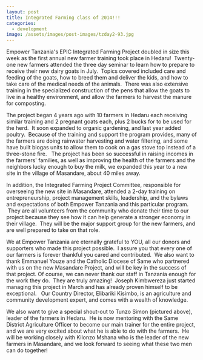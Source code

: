 ```yaml
---
layout: post
title: Integrated Farming class of 2014!!!
categories:
  - development
image: /assets/images/post-images/tzday2-93.jpg
---
```


Empower Tanzania's EPIC Integrated Farming Project doubled in size this week as the first annual new farmer training took place in Hedaru! &nbsp;Twenty-one new farmers attended the three day seminar to learn how to prepare to receive their new dairy goats in July. &nbsp;Topics covered included care and feeding of the goats, how to breed them and deliver the kids, and how to take care of the medical needs of the animals. &nbsp;There was also extensive training in the specialized construction of the pens that allow the goats to live in a healthy environment, and allow the farmers to harvest the manure for composting.

The project began 4 years ago with 10 farmers in Hedaru each receiving similar training and 2 pregnant goats each, plus 2 bucks for to be used for the herd. &nbsp;It soon expanded to organic gardening, and last year added poultry. &nbsp;Because of the training and support the program provides, many of the farmers are doing rainwater harvesting and water filtering, and some have built biogas units to allow them to cook on a gas stove top instead of a three-stone fire. &nbsp; The project has been so successful in raising incomes in the farmers' families, as well as improving the health of the farmers and the neighbors lucky enough to buy the milk, we expanded this year to a new site in the village of Masandare, about 40 miles away.

In addition, the Integrated Farming Project Committee, responsible for overseeing the new site in Masandare, attended a 2-day training on entrepreneurship, project management skills, leadership, and the bylaws and expectations of both Empower Tanzania and this particular program. &nbsp;They are all volunteers from the community who donate their time to our project because they see how it can help generate a stronger economy in their village. &nbsp;They will be the major support group for the new farmers, and are well prepared to take on that role.

We at Empower Tanzania are eternally grateful to YOU, all our donors and supporters who made this project possible. &nbsp;I assure you that every one of our farmers is forever thankful you cared and contributed.&nbsp; We also want to thank Emmanuel Youze and the Catholic Diocese of Same who partnered with us on the new Masandare Project, and will be key in the success of that project. Of course, we can never thank our staff in Tanzania enough for the work they do. &nbsp;They are truly amazing! &nbsp;Joseph Kimbwereza just started managing this project in March and has already proven himself to be exceptional. &nbsp; Our Country Director, Elibariki Kisimbo, is an agriculture and community development expert, and comes with a wealth of knowledge.

We also want to give a special shout-out to Tunzo Simon (pictured above), leader of the farmers in Hedaru. &nbsp;He is now mentoring with the Same District Agriculture Officer to become our main trainer for the entire project, and we are very excited about what he is able to do with the farmers. &nbsp;He will be working closely with Kilonzo Mshana who is the leader of the new farmers in Masandare, and we look forward to seeing what these two men can do together!